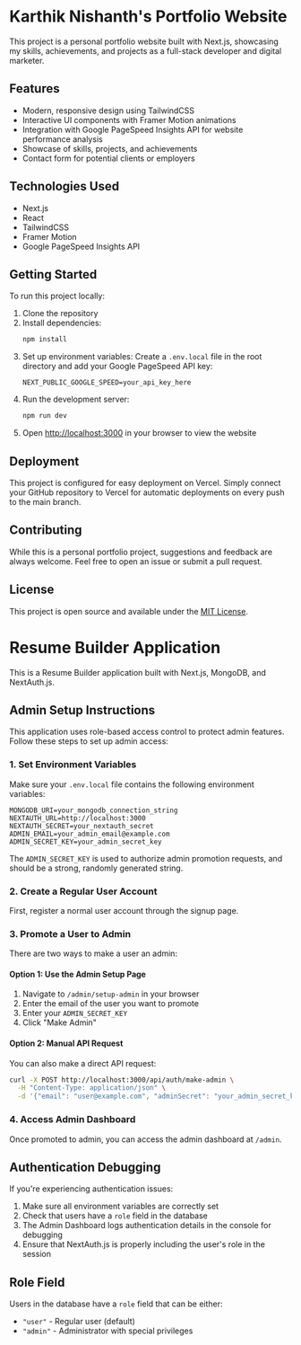 # Karthik Nishanth's Portfolio Website

This project is a personal portfolio website built with Next.js, showcasing my skills, achievements, and projects as a full-stack developer and digital marketer.

## Features

- Modern, responsive design using TailwindCSS
- Interactive UI components with Framer Motion animations
- Integration with Google PageSpeed Insights API for website performance analysis
- Showcase of skills, projects, and achievements
- Contact form for potential clients or employers

## Technologies Used

- Next.js
- React
- TailwindCSS
- Framer Motion
- Google PageSpeed Insights API

## Getting Started

To run this project locally:

1. Clone the repository
2. Install dependencies:
   ```bash
   npm install
   ```
3. Set up environment variables:
   Create a `.env.local` file in the root directory and add your Google PageSpeed API key:
   ```
   NEXT_PUBLIC_GOOGLE_SPEED=your_api_key_here
   ```
4. Run the development server:
   ```bash
   npm run dev
   ```
5. Open [http://localhost:3000](http://localhost:3000) in your browser to view the website

## Deployment

This project is configured for easy deployment on Vercel. Simply connect your GitHub repository to Vercel for automatic deployments on every push to the main branch.

## Contributing

While this is a personal portfolio project, suggestions and feedback are always welcome. Feel free to open an issue or submit a pull request.

## License

This project is open source and available under the [MIT License](LICENSE).

# Resume Builder Application

This is a Resume Builder application built with Next.js, MongoDB, and NextAuth.js.

## Admin Setup Instructions

This application uses role-based access control to protect admin features. Follow these steps to set up admin access:

### 1. Set Environment Variables

Make sure your `.env.local` file contains the following environment variables:

```
MONGODB_URI=your_mongodb_connection_string
NEXTAUTH_URL=http://localhost:3000
NEXTAUTH_SECRET=your_nextauth_secret
ADMIN_EMAIL=your_admin_email@example.com
ADMIN_SECRET_KEY=your_admin_secret_key
```

The `ADMIN_SECRET_KEY` is used to authorize admin promotion requests, and should be a strong, randomly generated string.

### 2. Create a Regular User Account

First, register a normal user account through the signup page.

### 3. Promote a User to Admin

There are two ways to make a user an admin:

#### Option 1: Use the Admin Setup Page

1. Navigate to `/admin/setup-admin` in your browser
2. Enter the email of the user you want to promote
3. Enter your `ADMIN_SECRET_KEY` 
4. Click "Make Admin"

#### Option 2: Manual API Request

You can also make a direct API request:

```bash
curl -X POST http://localhost:3000/api/auth/make-admin \
  -H "Content-Type: application/json" \
  -d '{"email": "user@example.com", "adminSecret": "your_admin_secret_key"}'
```

### 4. Access Admin Dashboard

Once promoted to admin, you can access the admin dashboard at `/admin`.

## Authentication Debugging

If you're experiencing authentication issues:

1. Make sure all environment variables are correctly set
2. Check that users have a `role` field in the database
3. The Admin Dashboard logs authentication details in the console for debugging
4. Ensure that NextAuth.js is properly including the user's role in the session

## Role Field

Users in the database have a `role` field that can be either:
- `"user"` - Regular user (default)
- `"admin"` - Administrator with special privileges
